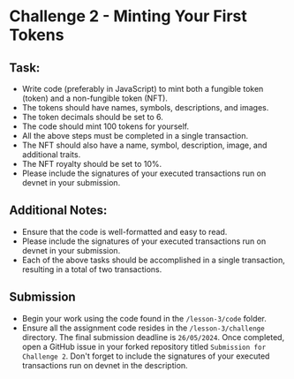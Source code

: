 # Challenge 2 - Minting Your First Tokens

## Task:
- Write code (preferably in JavaScript) to mint both a fungible token (token) and a non-fungible token (NFT).
- The tokens should have names, symbols, descriptions, and images.
- The token decimals should be set to 6.
- The code should mint 100 tokens for yourself.
- All the above steps must be completed in a single transaction.
- The NFT should also have a name, symbol, description, image, and additional traits.
- The NFT royalty should be set to 10%.
- Please include the signatures of your executed transactions run on devnet in your submission.

## Additional Notes:
- Ensure that the code is well-formatted and easy to read.
- Please include the signatures of your executed transactions run on devnet in your submission.
- Each of the above tasks should be accomplished in a single transaction, resulting in a total of two transactions.

## Submission
- Begin your work using the code found in the `/lesson-3/code` folder.
- Ensure all the assignment code resides in the `/lesson-3/challenge` directory. The final submission deadline is `26/05/2024`.
Once completed, open a GitHub issue in your forked repository titled `Submission for Challenge 2`. Don't forget to include the signatures of your executed transactions run on devnet in the description.